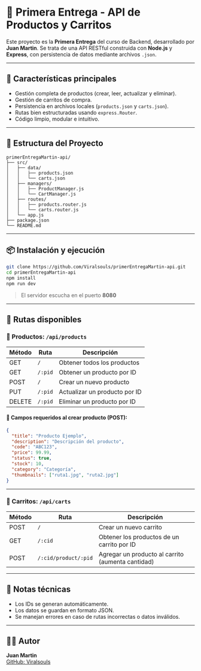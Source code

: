 # 🛒 Primera Entrega - API de Productos y Carritos

Este proyecto es la **Primera Entrega** del curso de Backend, desarrollado por **Juan Martin**. Se trata de una API RESTful construida con **Node.js** y **Express**, con persistencia de datos mediante archivos `.json`.

---

## 🚀 Características principales

- Gestión completa de productos (crear, leer, actualizar y eliminar).
- Gestión de carritos de compra.
- Persistencia en archivos locales (`products.json` y `carts.json`).
- Rutas bien estructuradas usando `express.Router`.
- Código limpio, modular e intuitivo.

---

## 📁 Estructura del Proyecto

```
primerEntregaMartin-api/
├── src/
│   ├── data/
│   │   ├── products.json
│   │   └── carts.json
│   ├── managers/
│   │   ├── ProductManager.js
│   │   └── CartManager.js
│   ├── routes/
│   │   ├── products.router.js
│   │   └── carts.router.js
│   └── app.js
├── package.json
└── README.md
```

---

## 📦 Instalación y ejecución

```bash
git clone https://github.com/Viralsouls/primerEntregaMartin-api.git
cd primerEntregaMartin-api
npm install
npm run dev
```

> El servidor escucha en el puerto **8080**

---

## 🧪 Rutas disponibles

### 🔹 Productos: `/api/products`

| Método | Ruta              | Descripción                                  |
|--------|-------------------|----------------------------------------------|
| GET    | `/`               | Obtener todos los productos                  |
| GET    | `/:pid`           | Obtener un producto por ID                   |
| POST   | `/`               | Crear un nuevo producto                      |
| PUT    | `/:pid`           | Actualizar un producto por ID                |
| DELETE | `/:pid`           | Eliminar un producto por ID                  |

#### 📝 Campos requeridos al crear producto (POST):

```json
{
  "title": "Producto Ejemplo",
  "description": "Descripción del producto",
  "code": "ABC123",
  "price": 99.99,
  "status": true,
  "stock": 10,
  "category": "Categoría",
  "thumbnails": ["ruta1.jpg", "ruta2.jpg"]
}
```

---

### 🔹 Carritos: `/api/carts`

| Método | Ruta                                  | Descripción                                        |
|--------|---------------------------------------|----------------------------------------------------|
| POST   | `/`                                   | Crear un nuevo carrito                             |
| GET    | `/:cid`                               | Obtener los productos de un carrito por ID         |
| POST   | `/:cid/product/:pid`                  | Agregar un producto al carrito (aumenta cantidad)  |

---

## 📄 Notas técnicas

- Los IDs se generan automáticamente.
- Los datos se guardan en formato JSON.
- Se manejan errores en caso de rutas incorrectas o datos inválidos.

---

## 🧑‍💻 Autor

**Juan Martin**  
[GitHub: Viralsouls](https://github.com/Viralsouls)